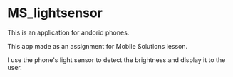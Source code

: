 # MS_lightsensor

This is an application for andorid phones.

This app made as an assignment for Mobile Solutions lesson.

I use the phone's light sensor to detect the brightness and display it to the user.
